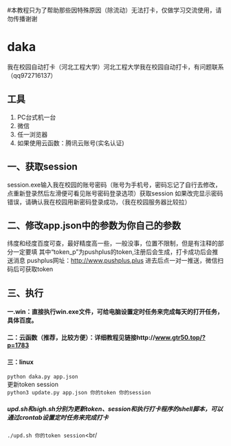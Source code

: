 #本教程只为了帮助那些因特殊原因（除流动）无法打卡，仅做学习交流使用，请勿传播谢谢
#
#
# daka
我在校园自动打卡（河北工程大学）河北工程大学我在校园自动打卡，有问题联系（qq972716137）

## 工具
1. PC台式机一台
2. 微信
3. 任一浏览器
4. 如果使用云函数：腾讯云账号(实名认证)
## 一、获取session
session.exe输入我在校园的账号密码（账号为手机号，密码忘记了自行去修改，点重新登录然后左滑便可看见账号密码登录选项）获取session
如果改完显示密码错误，请确认我在校园用新密码登录成功，（我在校园服务器比较拉）
## 二、修改app.json中的参数为你自己的参数
纬度和经度百度可查，最好精度高一些，一般没事，位置不限制，但是有注释的部分一定要填
其中“token_p”为pushplus的token,注册后会生成，打卡成功后会推送消息
pushplus网址：http://www.pushplus.plus 进去后点一对一推送，微信扫码后可获取token
## 三、执行
#### 一.win：直接执行win.exe文件，可给电脑设置定时任务来完成每天的打开任务，具体百度。

#### 二：云函数（推荐，比较方便）：详细教程见链接http://www.gtr50.top/?p=1783
#### 三：linux
`python daka.py app.json`<br/>
更新token session<br/>
`python3 update.py app.json 你的token 你的session`<br/>

##### upd.sh和sigh.sh分别为更新token、session和执行打卡程序的shell脚本，可以通过crontab设置定时任务来完成打卡<br/>
`./upd.sh 你的token session`<br/

